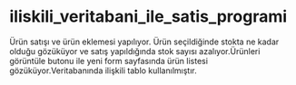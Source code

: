 # iliskili_veritabani_ile_satis_programi
Ürün satışı ve ürün eklemesi yapılıyor. Ürün seçildiğinde stokta ne kadar olduğu gözüküyor ve satış yapıldığında stok sayısı azalıyor.Ürünleri görüntüle butonu ile yeni form sayfasında ürün listesi gözüküyor.Veritabanında ilişkili tablo kullanılmıştır.
